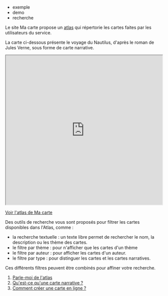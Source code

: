 - exemple
- demo
- recherche

Le site Ma carte propose un [atlas](https://macarte.ign.fr/atlas/?mode=gallery) qui répertorie les cartes faites par les utilisateurs du service.

La carte ci-dessous présente le voyage du Nautilus, d'après le roman de Jules Verne, sous forme de carte narrative.
<iframe src="https://macarte.ign.fr/carte/5aea2d2515d03442521ddc91347e8427/Nautilus" width="100%" height="480px" allow="geolocation clipboard-read; clipboard-write"></iframe>

[Voir l'atlas de Ma carte](https://macarte.ign.fr/atlas/?mode=gallery)

Des outils de recherche vous sont proposés pour filtrer les cartes disponibles dans l'Atlas, comme :
- la recherche textuelle : un texte libre permet de rechercher le nom, la description ou les thème des cartes.
- le filtre par thème : pour n'afficher que les cartes d'un thème
- le filtre par auteur : pour afficher les cartes d'un auteur.
- le filtre par type : pour distinguer les cartes et les cartes narratives.

Ces différents filtres peuvent être combinés pour affiner votre recherche.

1. [Parle-moi de l'atlas](./Parle-moi_de_l'atlas.md)
2. [Qu'est-ce qu'une carte narrative ?](./qu'est_ce_qu'une_carte_narrative.md)
3. [Comment créer une carte en ligne ?](../mceditor/créer_une_carte.md)

